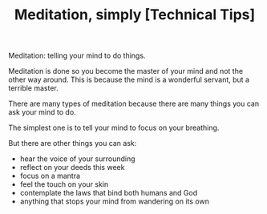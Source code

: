 ﻿---
layout: post
title: "Meditation, simply [Technical Tips]"
---

Meditation: telling your mind to do things.

Meditation is done so you become the master of your mind and not the other way around. This is because the mind is a wonderful servant, but a terrible master.

There are many types of meditation because there are many things you can ask your mind to do.

The simplest one is to tell your mind to focus on your breathing.

But there are other things you can ask:

- hear the voice of your surrounding
- reflect on your deeds this week
- focus on a mantra
- feel the touch on your skin
- contemplate the laws that bind both humans and God
- anything that stops your mind from wandering on its own